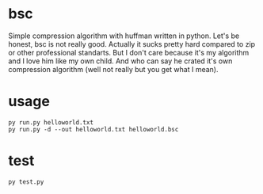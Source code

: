 # bsc
Simple compression algorithm with huffman written in python. Let's be honest, bsc is not really good. Actually it sucks pretty hard compared to zip or other professional standarts. But I don't care because it's my algorithm and I love him like my own child. And who can say he crated it's own compression algorithm (well not really but you get what I mean).

# usage

```
py run.py helloworld.txt
py run.py -d --out helloworld.txt helloworld.bsc
```

# test
```
py test.py 
```

